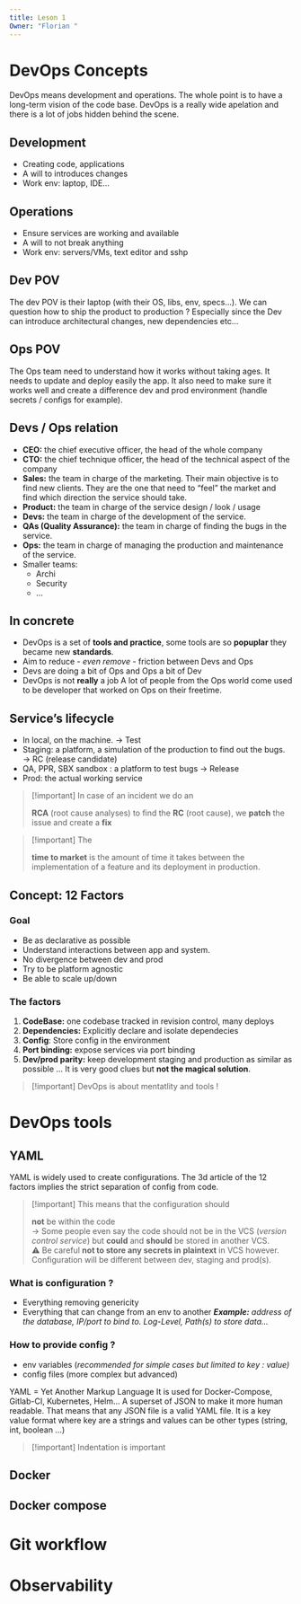 ```yaml
---
title: Leson 1
Owner: "Florian "
---
```


# DevOps Concepts
DevOps means development and operations. The whole point is to have a long-term vision of the code base.
DevOps is a really wide apelation and there is a lot of jobs hidden behind the scene.
## Development
- Creating code, applications
- A will to introduces changes
- Work env: laptop, IDE…
## Operations
- Ensure services are working and available
- A will to not break anything
- Work env: servers/VMs, text editor and sshp
## Dev POV
The dev POV is their laptop (with their OS, libs, env, specs…). We can question how to ship the product to production ? Especially since the Dev can introduce architectural changes, new dependencies etc...
## Ops POV
The Ops team need to understand how it works without taking ages. It needs to update and deploy easily the app. It also need to make sure it works well and create a difference dev and prod environment (handle secrets / configs for example).
## Devs / Ops relation
- **CEO:** the chief executive officer, the head of the whole company
- **CTO:** the chief technique officer, the head of the technical aspect of the company
- **Sales:** the team in charge of the marketing. Their main objective is to find new clients. They are the one that need to “feel” the market and find which direction the service should take.
- **Product:** the team in charge of the service design / look / usage
- **Devs:** the team in charge of the development of the service.
- **QAs (Quality Assurance):** the team in charge of finding the bugs in the service.
- **Ops:** the team in charge of managing the production and maintenance of the service.
- Smaller teams:
    - Archi
    - Security
    - …
## In concrete
- DevOps is a set of **tools and practice**, some tools are so **popuplar** they became new **standards**.
- Aim to reduce - _even remove_ - friction between Devs and Ops
- Devs are doing a bit of Ops and Ops a bit of Dev
- DevOps is not **really** a job
A lot of people from the Ops world come used to be developer that worked on Ops on their freetime.
## Service’s lifecycle
- In local, on the machine.
→ Test
- Staging: a platform, a simulation of the production to find out the bugs.
→ RC (release candidate)
- QA, PPR, SBX sandbox : a platform to test bugs
→ Release
- Prod: the actual working service

> [!important] In case of an incident we do an
> 
> **RCA** (root cause analyses) to find the **RC** (root cause), we **patch** the issue and create a **fix**

> [!important] The
> 
> **time to market** is the amount of time it takes between the implementation of a feature and its deployment in production.
## Concept: 12 Factors
### Goal
- Be as declarative as possible
- Understand interactions between app and system.
- No divergence between dev and prod
- Try to be platform agnostic
- Be able to scale up/down
### The factors
1. **CodeBase:** one codebase tracked in revision control, many deploys
2. **Dependencies:** Explicitly declare and isolate dependecies
3. **Config**: Store config in the environment
4. **Port binding:** expose services via port binding
5. **Dev/prod parity:** keep development staging and production as similar as possible
…
It is very good clues but **not the magical solution**.

> [!important] DevOps is about mentatlity and tools !
# DevOps tools
## YAML
YAML is widely used to create configurations.
The 3d article of the 12 factors implies the strict separation of config from code.

> [!important] This means that the configuration should
> 
> **not** be within the code  
> → Some people even say the code should not be in the VCS (_version control service_) but **could** and **should** be stored in another VCS.  
> ⚠️ Be careful **not to store any secrets in plaintext** in VCS however.
Configuration will be different between dev, staging and prod(s).
### What is configuration ?
- Everything removing genericity
- Everything that can change from an env to another
_**Example:** address of the database, IP/port to bind to. Log-Level, Path(s) to store data…_
### How to provide config ?
- env variables (_recommended for simple cases but limited to key : value)_
- config files (more complex but advanced)
  
YAML = Yet Another Markup Language
It is used for Docker-Compose, Gitlab-CI, Kubernetes, Helm…
A superset of JSON to make it more human readable. That means that any JSON file is a valid YAML file.
It is a key value format where key are a strings and values can be other types (string, int, boolean …)

> [!important] Indentation is important
## Docker
## Docker compose
# Git workflow
# Observability
